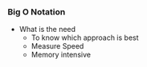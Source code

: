 ### Big O Notation

- What is the need
  - To know which approach is best
  - Measure Speed
  - Memory intensive
